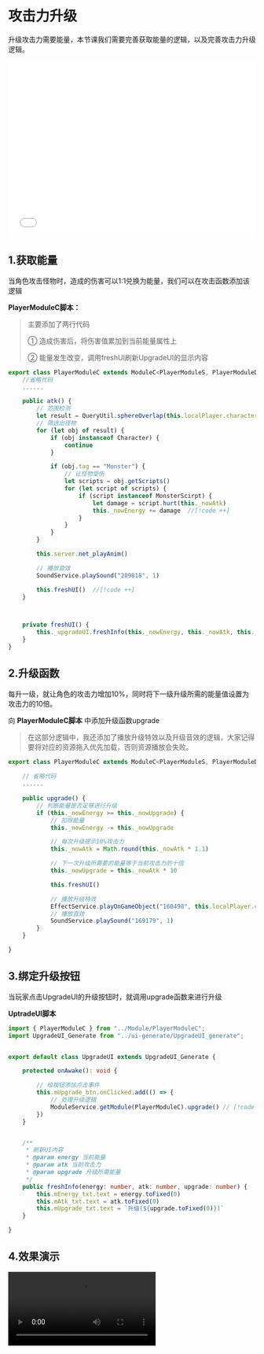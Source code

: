 # 攻击力升级

升级攻击力需要能量，本节课我们需要完善获取能量的逻辑，以及完善攻击力升级逻辑。

<iframe sandbox="allow-scripts allow-downloads allow-same-origin allow-popups allow-presentation allow-forms" frameborder="0" draggable="false" allowfullscreen="" allow="encrypted-media;" referrerpolicy="" aha-samesite="" class="iframe-loaded" src="//player.bilibili.com/player.html?aid=277786891&bvid=BV18c411f7vj&cid=1316722837&p=7&autoplay=0" style="border-radius: 7px; width: 100%; height: 360px;"></iframe>

## 1.获取能量

当角色攻击怪物时，造成的伤害可以1:1兑换为能量，我们可以在攻击函数添加该逻辑

**PlayerModuleC脚本：**

> 主要添加了两行代码
>
> ① 造成伤害后，将伤害值累加到当前能量属性上
>
> ② 能量发生改变，调用freshUI刷新UpgradeUI的显示内容

```ts
export class PlayerModuleC extends ModuleC<PlayerModuleS, PlayerModuleData>{
	//省略代码
    ......

    public atk() {
        // 范围检测
        let result = QueryUtil.sphereOverlap(this.localPlayer.character.worldTransform.position, 100, false)
        // 筛选出怪物
        for (let obj of result) {
            if (obj instanceof Character) {
                continue
            }

            if (obj.tag == "Monster") {
                // 让怪物受伤
                let scripts = obj.getScripts()
                for (let script of scripts) {
                    if (script instanceof MonsterScirpt) {
                        let damage = script.hurt(this._nowAtk)
                        this._nowEnergy += damage  //[!code ++]
                    }
                }
            }
        }

        this.server.net_playAnim()

        // 播放音效
        SoundService.playSound("209818", 1)

        this.freshUI()  //[!code ++]
    }



    private freshUI() {
        this._upgradeUI.freshInfo(this._nowEnergy, this._nowAtk, this._nowUpgrade)
    }
}
```

## 2.升级函数

每升一级，就让角色的攻击力增加10%，同时将下一级升级所需的能量值设置为攻击力的10倍。

向 **PlayerModuleC脚本** 中添加升级函数upgrade

> 在这部分逻辑中，我还添加了播放升级特效以及升级音效的逻辑，大家记得要将对应的资源拖入优先加载，否则资源播放会失败。

```ts
export class PlayerModuleC extends ModuleC<PlayerModuleS, PlayerModuleData>{
    
    // 省略代码
    ......
    
    public upgrade() {
        // 判断能量是否足够进行升级
        if (this._nowEnergy >= this._nowUpgrade) {
            // 扣除能量
            this._nowEnergy -= this._nowUpgrade

            // 每次升级提示10%攻击力
            this._nowAtk = Math.round(this._nowAtk * 1.1)

            // 下一次升级所需要的能量等于当前攻击力的十倍
            this._nowUpgrade = this._nowAtk * 10

            this.freshUI()

            // 播放升级特效
            EffectService.playOnGameObject("160498", this.localPlayer.character, { slotType: HumanoidSlotType.Root })
            // 播放音效
            SoundService.playSound("169179", 1)
        }
    }

}
```

## 3.绑定升级按钮

当玩家点击UpgradeUI的升级按钮时，就调用upgrade函数来进行升级

**UptradeUI脚本**

```ts
import { PlayerModuleC } from "../Module/PlayerModuleC";
import UpgradeUI_Generate from "../ui-generate/UpgradeUI_generate";


export default class UpgradeUI extends UpgradeUI_Generate {

    protected onAwake(): void {

        // 给按钮添加点击事件
        this.mUpgrade_btn.onClicked.add(() => {
            // 处理升级逻辑
            ModuleService.getModule(PlayerModuleC).upgrade() // [!code ++]
        })
    }


    /**
     * 刷新UI内容
     * @param energy 当前能量
     * @param atk 当前攻击力
     * @param upgrade 升级所需能量
     */
    public freshInfo(energy: number, atk: number, upgrade: number) {
        this.mEnergy_txt.text = energy.toFixed(0)
        this.mAtk_txt.text = atk.toFixed(0)
        this.mUpgrade_txt.text = `升级(${upgrade.toFixed(0)})`
    }

}
```

## 4.效果演示

<video controls src = "https://arkimg.ark.online/20230922-175145.mp4"></video>